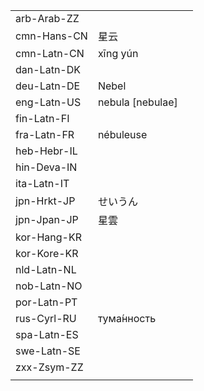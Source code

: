 | | | |
|-|-|-|
| arb-Arab-ZZ |  |  |
| cmn-Hans-CN | 星云 |  |
| cmn-Latn-CN | xīng yún |  |
| dan-Latn-DK |  |  |
| deu-Latn-DE | Nebel |  |
| eng-Latn-US | nebula [nebulae] |  |
| fin-Latn-FI |  |  |
| fra-Latn-FR | nébuleuse |  |
| heb-Hebr-IL |  |  |
| hin-Deva-IN |  |  |
| ita-Latn-IT |  |  |
| jpn-Hrkt-JP | せいうん |  |
| jpn-Jpan-JP | 星雲 |  |
| kor-Hang-KR |  |  |
| kor-Kore-KR |  |  |
| nld-Latn-NL |  |  |
| nob-Latn-NO |  |  |
| por-Latn-PT |  |  |
| rus-Cyrl-RU | тума́нность |  |
| spa-Latn-ES |  |  |
| swe-Latn-SE |  |  |
| zxx-Zsym-ZZ |  |  |
|  |  |  |